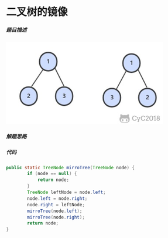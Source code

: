 二叉树的镜像
====


##### 题目描述   
![二叉树的镜像](/doc/java/pic/二叉树的镜像.png)
##### 解题思路


##### 代码

```java
public static TreeNode mirroTree(TreeNode node) {
        if (node == null) {
            return node;
        }
        TreeNode leftNode = node.left;
        node.left = node.right;
        node.right = leftNode;
        mirroTree(node.left);
        mirroTree(node.right);
        return node;
}

```